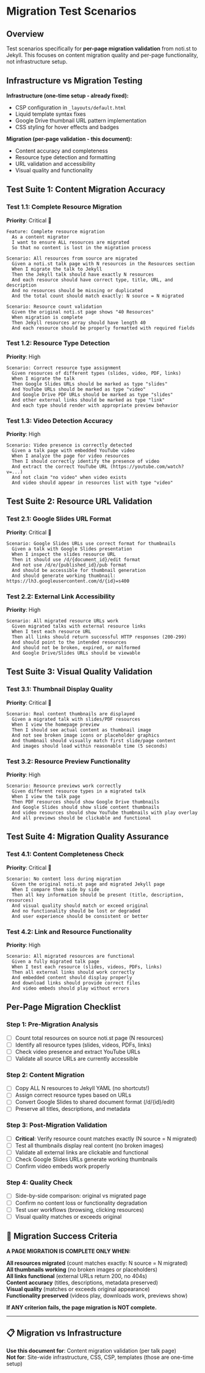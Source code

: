 # Migration Test Scenarios

## Overview

Test scenarios specifically for **per-page migration validation** from noti.st to Jekyll. This focuses on content migration quality and per-page functionality, not infrastructure setup.

## Infrastructure vs Migration Testing

**Infrastructure (one-time setup - already fixed):**
- CSP configuration in `_layouts/default.html`
- Liquid template syntax fixes
- Google Drive thumbnail URL pattern implementation
- CSS styling for hover effects and badges

**Migration (per-page validation - this document):**
- Content accuracy and completeness
- Resource type detection and formatting  
- URL validation and accessibility
- Visual quality and functionality

## Test Suite 1: Content Migration Accuracy

### Test 1.1: Complete Resource Migration
**Priority**: Critical 🚨

```gherkin
Feature: Complete resource migration
  As a content migrator
  I want to ensure ALL resources are migrated
  So that no content is lost in the migration process

Scenario: All resources from source are migrated
  Given a noti.st talk page with N resources in the Resources section
  When I migrate the talk to Jekyll
  Then the Jekyll talk should have exactly N resources
  And each resource should have correct type, title, URL, and description
  And no resources should be missing or duplicated
  And the total count should match exactly: N source = N migrated

Scenario: Resource count validation
  Given the original noti.st page shows "40 Resources"
  When migration is complete
  Then Jekyll resources array should have length 40
  And each resource should be properly formatted with required fields
```

### Test 1.2: Resource Type Detection
**Priority**: High 

```gherkin
Scenario: Correct resource type assignment
  Given resources of different types (slides, video, PDF, links)
  When I migrate the talk
  Then Google Slides URLs should be marked as type "slides"
  And YouTube URLs should be marked as type "video" 
  And Google Drive PDF URLs should be marked as type "slides"
  And other external links should be marked as type "link"
  And each type should render with appropriate preview behavior
```

### Test 1.3: Video Detection Accuracy
**Priority**: High 

```gherkin
Scenario: Video presence is correctly detected
  Given a talk page with embedded YouTube video
  When I analyze the page for video resources
  Then I should correctly identify the presence of video
  And extract the correct YouTube URL (https://youtube.com/watch?v=...)
  And not claim "no video" when video exists
  And video should appear in resources list with type "video"
```

##  Test Suite 2: Resource URL Validation

### Test 2.1: Google Slides URL Format
**Priority**: Critical 🚨

```gherkin
Scenario: Google Slides URLs use correct format for thumbnails
  Given a talk with Google Slides presentation
  When I inspect the slides resource URL
  Then it should use /d/{document_id}/edit format
  And not use /d/e/{published_id}/pub format  
  And should be accessible for thumbnail generation
  And should generate working thumbnail: https://lh3.googleusercontent.com/d/{id}=s400
```

### Test 2.2: External Link Accessibility  
**Priority**: High 

```gherkin
Scenario: All migrated resource URLs work
  Given migrated talks with external resource links
  When I test each resource URL
  Then all links should return successful HTTP responses (200-299)
  And should point to the intended resources
  And should not be broken, expired, or malformed
  And Google Drive/Slides URLs should be viewable
```

##  Test Suite 3: Visual Quality Validation

### Test 3.1: Thumbnail Display Quality
**Priority**: Critical 🚨

```gherkin
Scenario: Real content thumbnails are displayed  
  Given a migrated talk with slides/PDF resources
  When I view the homepage preview
  Then I should see actual content as thumbnail image
  And not see broken image icons or placeholder graphics
  And thumbnail should visually match first slide/page content  
  And images should load within reasonable time (5 seconds)
```

### Test 3.2: Resource Preview Functionality
**Priority**: High 

```gherkin
Scenario: Resource previews work correctly
  Given different resource types in a migrated talk
  When I view the talk page
  Then PDF resources should show Google Drive thumbnails
  And Google Slides should show slide content thumbnails
  And video resources should show YouTube thumbnails with play overlay
  And all previews should be clickable and functional
```

##  Test Suite 4: Migration Quality Assurance

### Test 4.1: Content Completeness Check
**Priority**: Critical 🚨

```gherkin
Scenario: No content loss during migration
  Given the original noti.st page and migrated Jekyll page
  When I compare them side by side
  Then all key information should be present (title, description, resources)
  And visual quality should match or exceed original
  And no functionality should be lost or degraded
  And user experience should be consistent or better
```

### Test 4.2: Link and Resource Functionality
**Priority**: High 

```gherkin
Scenario: All migrated resources are functional
  Given a fully migrated talk page
  When I test each resource (slides, videos, PDFs, links)
  Then all external links should work correctly
  And embedded content should display properly
  And download links should provide correct files
  And video embeds should play without errors
```

##  Per-Page Migration Checklist

### Step 1: Pre-Migration Analysis
- [ ] Count total resources on source noti.st page (N resources)
- [ ] Identify all resource types (slides, videos, PDFs, links)
- [ ] Check video presence and extract YouTube URLs
- [ ] Validate all source URLs are currently accessible

### Step 2: Content Migration
- [ ] Copy ALL N resources to Jekyll YAML (no shortcuts!)
- [ ] Assign correct resource types based on URLs
- [ ] Convert Google Slides to shared document format (/d/{id}/edit)
- [ ] Preserve all titles, descriptions, and metadata

### Step 3: Post-Migration Validation  
- [ ] **Critical**: Verify resource count matches exactly (N source = N migrated)
- [ ] Test all thumbnails display real content (no broken images)
- [ ] Validate all external links are clickable and functional
- [ ] Check Google Slides URLs generate working thumbnails
- [ ] Confirm video embeds work properly

### Step 4: Quality Check
- [ ] Side-by-side comparison: original vs migrated page
- [ ] Confirm no content loss or functionality degradation
- [ ] Test user workflows (browsing, clicking resources)
- [ ] Visual quality matches or exceeds original

## 🚨 Migration Success Criteria

**A PAGE MIGRATION IS COMPLETE ONLY WHEN:**

 **All resources migrated** (count matches exactly: N source = N migrated)  
 **All thumbnails working** (no broken images or placeholders)  
 **All links functional** (external URLs return 200, no 404s)  
 **Content accuracy** (titles, descriptions, metadata preserved)  
 **Visual quality** (matches or exceeds original appearance)  
 **Functionality preserved** (videos play, downloads work, previews show)

**If ANY criterion fails, the page migration is NOT complete.**

---

## 📋 Migration vs Infrastructure

**Use this document for**: Content migration validation (per talk page)  
**Not for**: Site-wide infrastructure, CSS, CSP, templates (those are one-time setup)